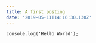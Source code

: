```yaml
---
title: A first posting
date: '2019-05-11T14:16:30.130Z'
---
```


```ts{numberLines: true}
console.log('Hello World');
```
